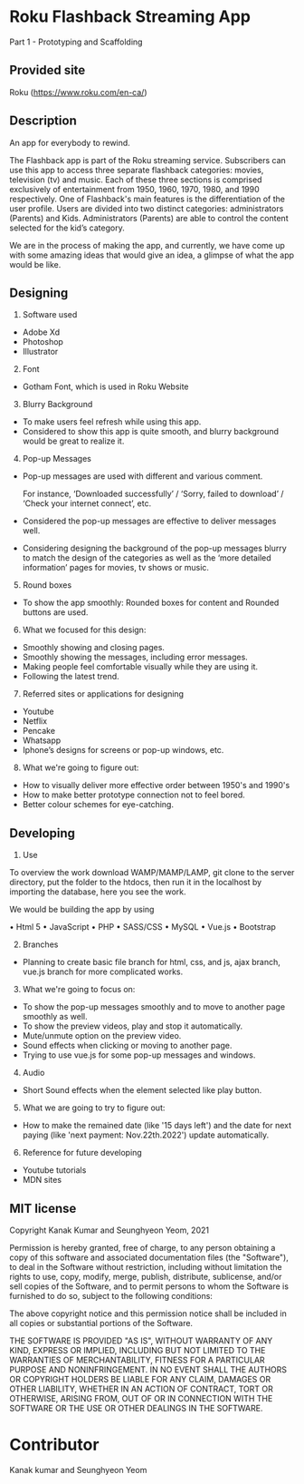 # Roku Flashback Streaming App
Part 1 - Prototyping and Scaffolding

## Provided site
Roku (https://www.roku.com/en-ca/)

## Description
An app for everybody to rewind.

The Flashback app is part of the Roku streaming service. Subscribers can use this app to access three separate flashback categories: movies, television (tv) and music. Each of these three sections is comprised exclusively of entertainment from 1950, 1960, 1970, 1980, and 1990 respectively. One of Flashback's main features is the differentiation of the user profile. Users are divided into two distinct categories: administrators (Parents) and Kids. Administrators (Parents) are able to control the content selected for the kid’s category.

We are in the process of making the app, and currently, we have come up with some amazing ideas that would give an idea, a glimpse of what the app would be like.

## Designing
1.	Software used
-	Adobe Xd
-	Photoshop
-	Illustrator

2.	Font
-	Gotham Font, which is used in Roku Website

3.	Blurry Background
-	To make users feel refresh while using this app.
-	Considered to show this app is quite smooth, and blurry background would be great to realize it.

4.	Pop-up Messages
-	Pop-up messages are used with different and various comment.

    For instance, ‘Downloaded successfully’ / ‘Sorry, failed to download’ / ‘Check your internet connect’, etc.

-	Considered the pop-up messages are effective to deliver messages well.
-	Considering designing the background of the pop-up messages blurry to match the design of the categories as well as the ‘more detailed information’ pages for movies, tv shows or music.

5.	Round boxes
- To show the app smoothly: Rounded boxes for content and Rounded buttons are used.

6.	What we focused for this design:
-	Smoothly showing and closing pages.
-	Smoothly showing the messages, including error messages.
-	Making people feel comfortable visually while they are using it.
-	Following the latest trend.

7.	Referred sites or applications for designing
-	Youtube
-	Netflix
-	Pencake
-	Whatsapp
-	Iphone’s designs for screens or pop-up windows, etc.

8. What we're going to figure out:
- How to visually deliver more effective order between 1950's and 1990's
- How to make better prototype connection not to feel bored.
- Better colour schemes for eye-catching.

## Developing

1.	Use

To overview the work download WAMP/MAMP/LAMP, git clone to the server directory, put the folder to the htdocs, then run it in the localhost by importing the database, here you see the work.

We would be building the app by using 

•	Html 5
•	JavaScript
•	PHP
•	SASS/CSS
•	MySQL
•	Vue.js
•	Bootstrap

2. Branches
- Planning to create basic file branch for html, css, and js, ajax branch, vue.js branch for more complicated works.

3. What we're going to focus on:
- To show the pop-up messages smoothly and to move to another page smoothly as well.
- To show the preview videos, play and stop it automatically.
- Mute/unmute option on the preview video.
- Sound effects when clicking or moving to another page.
- Trying to use vue.js for some pop-up messages and windows.

4. Audio
- Short Sound effects when the element selected like play button.

5. What we are going to try to figure out:
- How to make the remained date (like '15 days left') and the date for next paying (like 'next payment: Nov.22th.2022') update automatically.


6. Reference for future developing
- Youtube tutorials
- MDN sites

## MIT license

Copyright Kanak Kumar and Seunghyeon Yeom, 2021

Permission is hereby granted, free of charge, to any person obtaining
a copy of this software and associated documentation files (the
"Software"), to deal in the Software without restriction, including
without limitation the rights to use, copy, modify, merge, publish,
distribute, sublicense, and/or sell copies of the Software, and to
permit persons to whom the Software is furnished to do so, subject to
the following conditions:

The above copyright notice and this permission notice shall be
included in all copies or substantial portions of the Software.

THE SOFTWARE IS PROVIDED "AS IS", WITHOUT WARRANTY OF ANY KIND,
EXPRESS OR IMPLIED, INCLUDING BUT NOT LIMITED TO THE WARRANTIES OF
MERCHANTABILITY, FITNESS FOR A PARTICULAR PURPOSE AND
NONINFRINGEMENT. IN NO EVENT SHALL THE AUTHORS OR COPYRIGHT HOLDERS BE
LIABLE FOR ANY CLAIM, DAMAGES OR OTHER LIABILITY, WHETHER IN AN ACTION
OF CONTRACT, TORT OR OTHERWISE, ARISING FROM, OUT OF OR IN CONNECTION
WITH THE SOFTWARE OR THE USE OR OTHER DEALINGS IN THE SOFTWARE.

# Contributor
Kanak kumar and Seunghyeon Yeom
